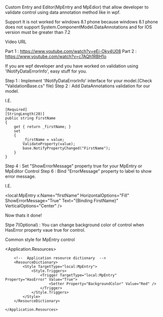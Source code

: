 Custom Entry and Editor(MpEntry and MpEdior) that allow developer to validate control using data annotation method like in wpf.

Support
  It is not worked for windows 8.1 phone because windows 8.1 phone does not support System.ComponentModel.DataAnnotations and for IOS version must be greater than 7.2
  
Video URL

Part 1 : https://www.youtube.com/watch?v=eEi-Oky4U08
Part 2 : https://www.youtube.com/watch?v=c7AQh1RBH1o



If you are wpf developer and you have worked on validation using 'INotifyDataErrorInfo', easy stuff for you.

Step 1 : Implement 'INotifyDataErrorInfo' interface for your model.(Check "ValidationBase.cs" file)
Step 2 : Add DataAnnotations validation for our model.

I.E. 
   
    [Required]
    [StringLength(20)]
    public string FirstName
    {
        get { return _firstName; }
        set
        {
            _firstName = value;
            ValidateProperty(value);
            base.NotifyPropertyChanged("FirstName");
        }
    }


Step 4 : Set "ShowErrorMessage" property true for your MpEntry or MpEditor Control
Step 6 : Bind "ErrorMessage" property to label to show error message.

I.E.

 <local:MpEntry
      x:Name="firstName"
      HorizontalOptions="Fill"
      ShowErrorMessage="True"
      Text="{Binding FirstName}"
      VerticalOptions="Center" />

  <Label
      BindingContext="{x:Reference firstName}"
      IsVisible="{Binding HasError}"
      Text="{Binding ErrorMessage}"
      TextColor="Red" />

 Now thats it done!

Stpe 7(Optional) :  You can change background color of control when HasError property vaue true for control.

Common style for MpEntry control

  <Application.Resources>

        <!--  Application resource dictionary  -->
        <ResourceDictionary>
            <Style TargetType="local:MpEntry">
                <Style.Triggers>
                    <Trigger TargetType="local:MpEntry" Property="HasError" Value="True">
                        <Setter Property="BackgroundColor" Value="Red" />
                    </Trigger>
                </Style.Triggers>
            </Style>
        </ResourceDictionary>

    </Application.Resources>

